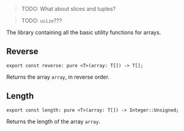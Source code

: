 > TODO: What about slices and tuples?

> TODO: `usize`???

The library containing all the basic utility functions for arrays.

## Reverse

```
export const reverse: pure <T>(array: T[]) -> T[];
```

Returns the array `array`, in reverse order.

## Length

```
export const length: pure <T>(array: T[]) -> Integer::Unsigned;
```

Returns the length of the array `array`.
